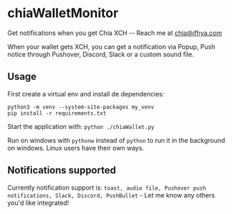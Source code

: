 # chiaWalletMonitor
Get notifications when you get Chia XCH  -- Reach me at chia@ifhya.com


When your wallet gets XCH, you can get a notification via Popup, Push notice through Pushover, Discord, Slack or a custom sound file.

## Usage

First create a virtual env and install de dependencies:
```cli
python3 -m venv --system-site-packages my_venv
pip install -r requirements.txt
```

Start the application with:
`python ./chiaWallet.py`

Run on windows with `pythonw` instead of `python` to run it in the background on windows.  Linux users have their own ways.

## Notifications supported

Currently notification support is:  `toast, audio file, Pushover push notifications, Slack, Discord, PushBullet` - Let me know any others you'd like integrated!

